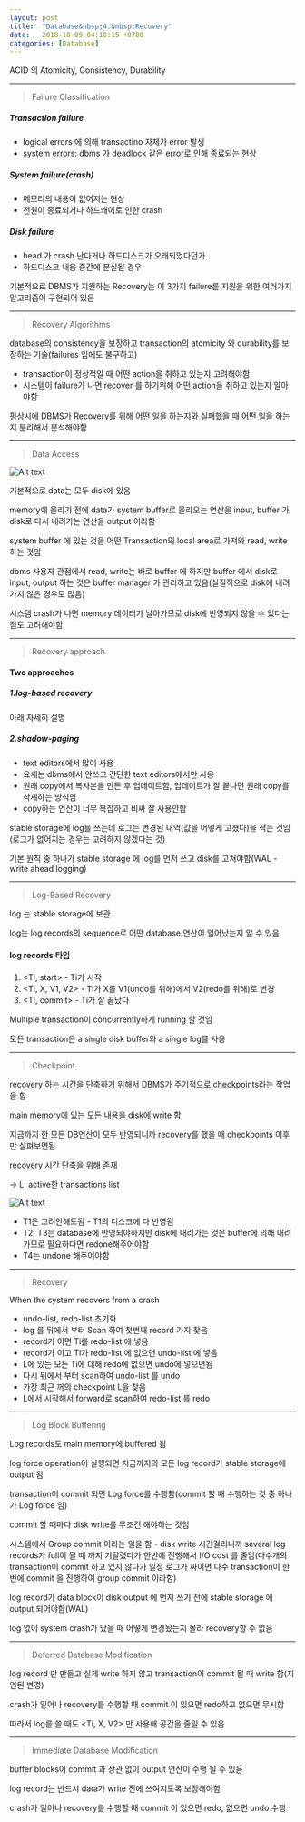 ```yaml
---
layout: post
title:  "Database&nbsp;4.&nbsp;Recovery"
date:   2018-10-09 04:18:15 +0700
categories: [Database]
---
```


ACID 의 Atomicity, Consistency, Durability

---

> Failure Classification

##### Transaction failure
- logical errors 에 의해 transactino 자체가 error 발생
- system errors: dbms 가 deadlock 같은 error로 인해 종료되는 현상

##### System failure(crash)
- 메모리의 내용이 없어지는 현상
- 전원이 종료되거나 하드왜어로 인한 crash

##### Disk failure
- head 가 crash 난다거나 하드디스크가 오래되었다던가..
- 하드디스크 내용 중간에 분실될 경우

기본적으로 DBMS가 지원하는 Recovery는 이 3가지 failure를 지원을 위한 여러가지 알고리즘이 구현되어 있음

---

> Recovery Algorithms

database의 consistency을 보장하고 transaction의 atomicity 와 durability를 보장하는 기술(failures 임에도 불구하고)

- transaction이 정상적일 때 어떤 action을 취하고 있는지 고려해야함
- 시스템이 failure가 나면 recover 를 하기위해 어떤 action을 취하고 있는지 알아야함

평상시에 DBMS가 Recovery를 위해 어떤 일을 하는지와 실패했을 때 어떤 일을 하는지 분리해서 분석해야함

---

> Data Access

![Alt text](/static/img/Database/4.1.PNG)

기본적으로 data는 모두 disk에 있음

memory에 올리기 전에 data가 system buffer로 올라오는 연산을 input, buffer 가 disk로 다시 내려가는 연산을 output 이라함

system buffer 에 있는 것을 어떤 Transaction의 local area로 가져와 read, write 하는 것임

dbms 사용자 관점에서 read, write는 바로 buffer 에 하지만 buffer 에서 disk로 input, output 하는 것은 buffer manager 가 관리하고 있음(실질적으로 disk에 내려가지 않은 경우도 많음)

시스템 crash가 나면 memory 데이터가 날아가므로 disk에 반영되지 않을 수 있다는 점도 고려해야함

---

> Recovery approach

#### Two approaches

##### 1.log-based recovery

아래 자세히 설명

##### 2.shadow-paging

- text editors에서 많이 사용
- 요새는 dbms에서 안쓰고 간단한 text editors에서만 사용
- 원래 copy에서 복사본을 만든 후 업데이트함, 업데이트가 잘 끝나면 원래 copy를 삭제하는 방식임
- copy하는 연산이 너무 복잡하고 비싸 잘 사용안함

stable storage에 log를 쓰는데 로그는 변경된 내역(값을 어떻게 고쳤다)을 적는 것임(로그가 없어지는 경우는 고려하지 않겠다는 것)

기본 원칙 중 하나가 stable storage 에 log를 먼저 쓰고 disk를 고쳐야함(WAL - write ahead logging)

---

> Log-Based Recovery

log 는 stable storage에 보관

log는 log records의 sequence로 어떤 database 연산이 일어났는지 알 수 있음

#### log records 타입

1. <Ti, start> - Ti가 시작
2. <Ti, X, V1, V2> - Ti가 X를 V1(undo를 위해)에서 V2(redo를 위해)로 변경
3. <Ti, commit> - Ti가 잘 끝났다

Multiple transaction이 concurrently하게 running 할 것임

모든 transaction은 a single disk buffer와 a single log를 사용

---

> Checkpoint

recovery 하는 시간을 단축하기 위해서 DBMS가 주기적으로 checkpoints라는 작업을 함

main memory에 있는 모든 내용을 disk에 write 함

지금까지 한 모든 DB연산이 모두 반영되니까 recovery를 했을 때 checkpoints 이후만 살펴보면됨

recovery 시간 단축을 위해 존재

<checkpoint L> -> L: active한 transactions list

![Alt text](/static/img/Database/4.2.PNG)

- T1은 고려안해도됨 - T1의 디스크에 다 반영됨
- T2, T3는 database에 반영되야하지만 disk에 내려가는 것은 buffer에 의해 내려가므로 필요하다면 redone해주어야함
- T4는 undone 해주어야함

---

> Recovery

When the system recovers from a crash

- undo-list, redo-list 초기화
- log 를 뒤에서 부터 Scan 하여 첫번째 <Checkpoint L> record 가지 찾음
- record가 <Ti commit> 이면 Ti를 redo-list 에 넣음
- record가 <Ti start> 이고 Ti가 redo-list 에 없으면 undo-list 에 넣음
- L에 있는 모든 Ti에 대해 redo에 없으면 undo에 넣으면됨
- 다시 뒤에서 부터 scan하여 undo-list 를 undo
- 가장 최근 꺼의 checkpoint L을 찾음
- L에서 시작해서 forward로 scan하여 redo-list 를 redo

---

> Log Block Buffering

Log records도 main memory에 buffered 됨

log force operation이 실행되면 지금까지의 모든 log record가 stable storage에 output 됨

transaction이 commit 되면 Log force를 수행함(commit 할 때 수행하는 것 중 하나가 Log force 임)

commit 할 때마다 disk write를 무조건 해야하는 것임

시스템에서 Group commit 이라는 일을 함 - disk write 시간걸리니까 several log records가 full이 될 때 까지 기달렸다가 한번에 진행해서 I/O cost 를 줄임(다수개의 transaction이 commit 하고 있지 않다가 일정 로그가 싸이면 다수 transaction이 한번에 commit 을 진행하여 group commit 이라함)

log record가 data block이 disk output 에 먼저 쓰기 전에 stable storage 에 output 되어야함(WAL)

log 없이 system crash가 났을 때 어떻게 변경됬는지 몰라 recovery할 수 없음

---

> Deferred Database Modification

log record 만 만들고 실제 write 하지 않고 transaction이 commit 될 때 write 함(지연된 변경)

crash가 일어나 recovery를 수행할 때 commit 이 있으면 redo하고 없으면 무시함

따라서 log를 쓸 때도 <Ti, X, V2> 만 사용해 공간을 줄일 수 있음

---

> Immediate Database Modification

buffer blocks이 commit 과 상관 없이 output 연산이 수행 될 수 있음

log record는 반드시 data가 write 전에 쓰여지도록 보장해야함

crash가 일어나 recovery를 수행할 때 commit 이 있으면 redo, 없으면 undo 수행
